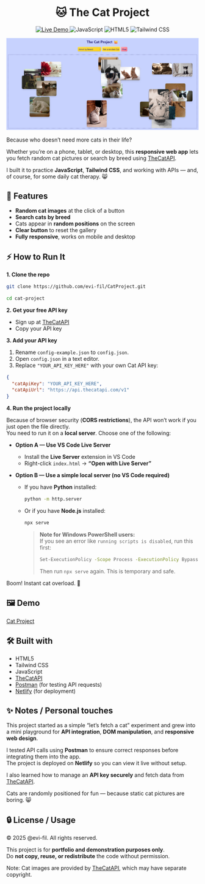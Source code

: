 <h1 align="center">🐱 The Cat Project</h1>

<p align="center">
  <a href="https://cat-project-vanilla-js.netlify.app/">
    <img src="https://img.shields.io/badge/Live-Demo-brightgreen" alt="Live Demo">
  </a>
  <img src="https://img.shields.io/badge/JavaScript-F7DF1E?logo=javascript&logoColor=black" alt="JavaScript">
  <img src="https://img.shields.io/badge/HTML5-E34F26?logo=html5&logoColor=white" alt="HTML5">
  <img src="https://img.shields.io/badge/TailwindCSS-38B2AC?logo=tailwind-css&logoColor=white" alt="Tailwind CSS">
</p>

<p align="center">
  <img src="images/cat_project_screenshot.png" alt="Cat Project Screenshot" width="600">
</p>

Because who doesn’t need more cats in their life?   

Whether you’re on a phone, tablet, or desktop, this **responsive web app** lets you fetch random cat pictures or search by breed using [TheCatAPI](https://thecatapi.com/).  

I built it to practice **JavaScript**, **Tailwind CSS**, and working with APIs — and, of course, for some daily cat therapy. 😸

## 🎯 Features

- **Random cat images** at the click of a button  
- **Search cats by breed**  
- Cats appear in **random positions** on the screen  
- **Clear button** to reset the gallery  
- **Fully responsive**, works on mobile and desktop

## ⚡ How to Run It

**1. Clone the repo**

```sh
git clone https://github.com/evi-fil/CatProject.git
```

```sh
cd cat-project
```

**2. Get your free API key**

- Sign up at [TheCatAPI](https://thecatapi.com/)
- Copy your API key

**3. Add your API key**

1. Rename `config-example.json` to `config.json`.
2. Open `config.json` in a text editor.
3. Replace `"YOUR_API_KEY_HERE"` with your own Cat API key:

```json
{
  "catApiKey": "YOUR_API_KEY_HERE",
  "catApiUrl": "https://api.thecatapi.com/v1"
}
```

**4. Run the project locally**

Because of browser security (**CORS restrictions**), the API won’t work if you just open the file directly.  
You need to run it on a **local server**. Choose one of the following:

- **Option A — Use VS Code Live Server**  
  - Install the **Live Server** extension in VS Code  
  - Right-click `index.html` → **“Open with Live Server”**

- **Option B — Use a simple local server (no VS Code required)**  
  - If you have **Python** installed:  
    ```sh
    python -m http.server
    ```
  - Or if you have **Node.js** installed:  
    ```sh
    npx serve
    ```
    > **Note for Windows PowerShell users:**  
    > If you see an error like `running scripts is disabled`, run this first:  
    > ```sh
    > Set-ExecutionPolicy -Scope Process -ExecutionPolicy Bypass
    > ```
    > Then run `npx serve` again. This is temporary and safe.  

Boom! Instant cat overload. 🎉

## 🖼️ Demo

[Cat Project](https://cat-project-vanilla-js.netlify.app/)

## 🛠️ Built with

- HTML5
- Tailwind CSS
- JavaScript
- [TheCatAPI](https://thecatapi.com/)
- [Postman](https://www.postman.com/) (for testing API requests)
- [Netlify](https://www.netlify.com/) (for deployment)

## ✨ Notes / Personal touches

This project started as a simple “let’s fetch a cat” experiment and grew into a mini playground for **API integration**, **DOM manipulation**, and **responsive web design**.  

I tested API calls using **Postman** to ensure correct responses before integrating them into the app.  
The project is deployed on **Netlify** so you can view it live without setup.  

I also learned how to manage an **API key securely** and fetch data from [TheCatAPI](https://thecatapi.com/).  

Cats are randomly positioned for fun — because static cat pictures are boring. 😸

## 🔒 License / Usage

© 2025 @evi-fil. All rights reserved.  

This project is for **portfolio and demonstration purposes only**.  
Do **not copy, reuse, or redistribute** the code without permission.  

Note: Cat images are provided by [TheCatAPI](https://thecatapi.com/), which may have separate copyright.







